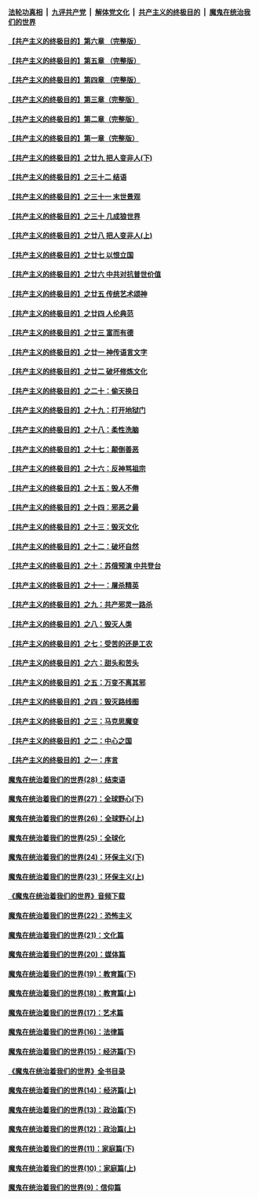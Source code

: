 

####  [法轮功真相](../../../../basic/blob/master/README.md?t=04172101) &nbsp;|&nbsp; [九评共产党](../../../../9ping.md/blob/master/README.md?t=04172101) &nbsp;|&nbsp; [解体党文化](../../../../jtdwh.md/blob/master/README.md?t=04172101)  &nbsp;|&nbsp; [共产主义的终极目的](../../../../gczydzjmd.md/blob/master/README.md?t=04172101) &nbsp;|&nbsp; [魔鬼在统治我们的世界](../../../../mgztzwmdsj.md/blob/master/README.md?t=04172101) 

#### [【共产主义的终极目的】第六章 （完整版）](../pages/nsc422/n11428913.md?t=04172101) 

#### [【共产主义的终极目的】第五章 （完整版）](../pages/nsc422/n11428912.md?t=04172101) 

#### [【共产主义的终极目的】第四章 （完整版）](../pages/nsc422/n11428907.md?t=04172101) 

#### [【共产主义的终极目的】第三章（完整版）](../pages/nsc422/n11428848.md?t=04172101) 

#### [【共产主义的终极目的】第二章（完整版）](../pages/nsc422/n11428831.md?t=04172101) 

#### [【共产主义的终极目的】第一章（完整版）](../pages/nsc422/n11417651.md?t=04172101) 

#### [【共产主义的终极目的】之廿九 把人变非人(下)](../pages/nsc422/n11344140.md?t=04172101) 

#### [【共产主义的终极目的】之三十二 结语](../pages/nsc422/n11360535.md?t=04172101) 

#### [【共产主义的终极目的】之三十一 末世景观](../pages/nsc422/n11351129.md?t=04172101) 

#### [【共产主义的终极目的】之三十 几成狼世界](../pages/nsc422/n11348280.md?t=04172101) 

#### [【共产主义的终极目的】之廿八 把人变非人(上)](../pages/nsc422/n11340492.md?t=04172101) 

#### [【共产主义的终极目的】之廿七 以恨立国](../pages/nsc422/n11336944.md?t=04172101) 

#### [【共产主义的终极目的】之廿六 中共对抗普世价值](../pages/nsc422/n11324785.md?t=04172101) 

#### [【共产主义的终极目的】之廿五 传统艺术颂神](../pages/nsc422/n11296396.md?t=04172101) 

#### [【共产主义的终极目的】之廿四 人伦典范](../pages/nsc422/n11296397.md?t=04172101) 

#### [【共产主义的终极目的】之廿三 富而有德](../pages/nsc422/n11283598.md?t=04172101) 

#### [【共产主义的终极目的】之廿一 神传语言文字](../pages/nsc422/n11263265.md?t=04172101) 

#### [【共产主义的终极目的】之廿二 破坏修炼文化](../pages/nsc422/n11245728.md?t=04172101) 

#### [【共产主义的终极目的】之二十：偷天换日](../pages/nsc422/n11238846.md?t=04172101) 

#### [【共产主义的终极目的】之十九：打开地狱门](../pages/nsc422/n11206376.md?t=04172101) 

#### [【共产主义的终极目的】之十八：柔性洗脑](../pages/nsc422/n11199994.md?t=04172101) 

#### [【共产主义的终极目的】之十七：颠倒善恶](../pages/nsc422/n11179782.md?t=04172101) 

#### [【共产主义的终极目的】之十六：反神骂祖宗](../pages/nsc422/n11166798.md?t=04172101) 

#### [【共产主义的终极目的】之十五：毁人不倦](../pages/nsc422/n11166792.md?t=04172101) 

#### [【共产主义的终极目的】之十四：邪恶之最](../pages/nsc422/n11150249.md?t=04172101) 

#### [【共产主义的终极目的】之十三：毁灭文化](../pages/nsc422/n11135227.md?t=04172101) 

#### [【共产主义的终极目的】之十二：破坏自然](../pages/nsc422/n11135214.md?t=04172101) 

#### [【共产主义的终极目的】之十：苏俄预演 中共登台](../pages/nsc422/n11118424.md?t=04172101) 

#### [【共产主义的终极目的】之十一：屠杀精英](../pages/nsc422/n11118442.md?t=04172101) 

#### [【共产主义的终极目的】之九：共产邪灵一路杀](../pages/nsc422/n11114139.md?t=04172101) 

#### [【共产主义的终极目的】之八：毁灭人类](../pages/nsc422/n11108503.md?t=04172101) 

#### [【共产主义的终极目的】之七：受苦的还是工农](../pages/nsc422/n11101809.md?t=04172101) 

#### [【共产主义的终极目的】之六：甜头和苦头](../pages/nsc422/n11096971.md?t=04172101) 

#### [【共产主义的终极目的】之五：万变不离其邪](../pages/nsc422/n11091285.md?t=04172101) 

#### [【共产主义的终极目的】之四：毁灭路线图](../pages/nsc422/n11086284.md?t=04172101) 

#### [【共产主义的终极目的】之三：马克思魔变](../pages/nsc422/n11061941.md?t=04172101) 

#### [【共产主义的终极目的】之二：中心之国](../pages/nsc422/n11047728.md?t=04172101) 

#### [【共产主义的终极目的】之一：序言](../pages/nsc422/n11086077.md?t=04172101) 

#### [魔鬼在统治着我们的世界(28)：结束语](../pages/nsc422/n10936246.md?t=04172101) 

#### [魔鬼在统治着我们的世界(27)：全球野心(下)](../pages/nsc422/n10928319.md?t=04172101) 

#### [魔鬼在统治着我们的世界(26)：全球野心(上)](../pages/nsc422/n10900318.md?t=04172101) 

#### [魔鬼在统治着我们的世界(25)：全球化](../pages/nsc422/n10788205.md?t=04172101) 

#### [魔鬼在统治着我们的世界(24)：环保主义(下)](../pages/nsc422/n10695307.md?t=04172101) 

#### [魔鬼在统治着我们的世界(23)：环保主义(上)](../pages/nsc422/n10688613.md?t=04172101) 

#### [《魔鬼在统治着我们的世界》音频下载](../pages/nsc422/n10635553.md?t=04172101) 

#### [魔鬼在统治着我们的世界(22)：恐怖主义](../pages/nsc422/n10614727.md?t=04172101) 

#### [魔鬼在统治着我们的世界(21)：文化篇](../pages/nsc422/n10597706.md?t=04172101) 

#### [魔鬼在统治着我们的世界(20)：媒体篇](../pages/nsc422/n10586579.md?t=04172101) 

#### [魔鬼在统治着我们的世界(19)：教育篇(下)](../pages/nsc422/n10564808.md?t=04172101) 

#### [魔鬼在统治着我们的世界(18)：教育篇(上)](../pages/nsc422/n10526970.md?t=04172101) 

#### [魔鬼在统治着我们的世界(17)：艺术篇](../pages/nsc422/n10499093.md?t=04172101) 

#### [魔鬼在统治着我们的世界(16)：法律篇](../pages/nsc422/n10485969.md?t=04172101) 

#### [魔鬼在统治着我们的世界(15)：经济篇(下)](../pages/nsc422/n10469975.md?t=04172101) 

#### [《魔鬼在统治着我们的世界》全书目录](../pages/nsc422/n10464261.md?t=04172101) 

#### [魔鬼在统治着我们的世界(14)：经济篇(上)](../pages/nsc422/n10457370.md?t=04172101) 

#### [魔鬼在统治着我们的世界(13)：政治篇(下)](../pages/nsc422/n10448270.md?t=04172101) 

#### [魔鬼在统治着我们的世界(12)：政治篇(上)](../pages/nsc422/n10444576.md?t=04172101) 

#### [魔鬼在统治着我们的世界(11)：家庭篇(下)](../pages/nsc422/n10440961.md?t=04172101) 

#### [魔鬼在统治着我们的世界(10)：家庭篇(上)](../pages/nsc422/n10435448.md?t=04172101) 

#### [魔鬼在统治着我们的世界(9)：信仰篇](../pages/nsc422/n10432159.md?t=04172101) 

